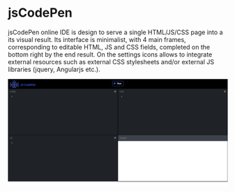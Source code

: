 # jsCodePen
jsCodePen online IDE is design to serve a single HTML/JS/CSS page into a its visual result. Its interface is minimalist, with 4 main frames, corresponding to editable HTML, JS and CSS fields, completed on the bottom right by the end result. On the settings icons allows to integrate external resources such as external CSS stylesheets and/or external JS libraries (jquery, Angularjs etc.). 

<img width="964" alt="CSS Timeline" src="https://github.com/manish2bharti/jsCodePen/blob/master/images/Code_Editor.png">
